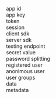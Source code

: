 app id  
app key  
token  
session  
client sdk  
server sdk  
testing endpoint  
secret value  
password splitting  
registered user  
anonimous user  
user groups  
data  
metadata  
